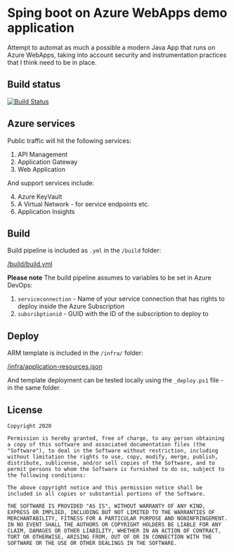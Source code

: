 # Sping boot on Azure WebApps demo application

Attempt to automat as much a possible a modern Java App that runs on Azure WebApps, taking into account security and instrumentation practices that I think need to be in place.


## Build status
[![Build Status](https://dev.azure.com/jvwdemo/JavaApp/_apis/build/status/jochenvw.JavaApp?branchName=master)](https://dev.azure.com/jvwdemo/JavaApp/_build/latest?definitionId=47&branchName=master)


## Azure services
Public traffic will hit the following services:
1. API Management
2. Application Gateway
3. Web Application

And support services include:

4. Azure KeyVault
5. A Virtual Network - for service endpoints etc.
6. Application Insights



## Build
Build pipeline is included as `.yml` in the `/build` folder:

[/build/build.yml](build/build.yml)

**Please note** The build pipeline assumes to variables to be set in Azure DevOps:
1. `serviceconnection` - Name of your service connection that has rights to deploy inside the Azure Subscription
2. `subsribptionid` - GUID with the ID of the subscription to deploy to

## Deploy
ARM template is included in the `/infra/` folder:

[/infra/application-resources.json](/infra/application-resources.json)

And template deployment can be tested locally using the `_deploy.ps1` file - in the same folder.




## License

```
Copyright 2020

Permission is hereby granted, free of charge, to any person obtaining a copy of this software and associated documentation files (the "Software"), to deal in the Software without restriction, including without limitation the rights to use, copy, modify, merge, publish, distribute, sublicense, and/or sell copies of the Software, and to permit persons to whom the Software is furnished to do so, subject to the following conditions:

The above copyright notice and this permission notice shall be included in all copies or substantial portions of the Software.

THE SOFTWARE IS PROVIDED "AS IS", WITHOUT WARRANTY OF ANY KIND, EXPRESS OR IMPLIED, INCLUDING BUT NOT LIMITED TO THE WARRANTIES OF MERCHANTABILITY, FITNESS FOR A PARTICULAR PURPOSE AND NONINFRINGEMENT. IN NO EVENT SHALL THE AUTHORS OR COPYRIGHT HOLDERS BE LIABLE FOR ANY CLAIM, DAMAGES OR OTHER LIABILITY, WHETHER IN AN ACTION OF CONTRACT, TORT OR OTHERWISE, ARISING FROM, OUT OF OR IN CONNECTION WITH THE SOFTWARE OR THE USE OR OTHER DEALINGS IN THE SOFTWARE.
```